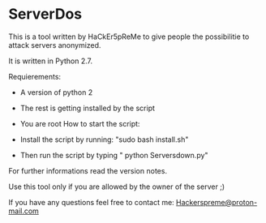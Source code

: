 # ServerDos
This is a tool written by HaCkEr5pReMe to give people the possibilitie to attack servers anonymized.

It is written in Python 2.7.

Requierements:

- A version of python 2
- The rest is getting installed by the script
- You are root
How to start the script:

- Install the script by running: "sudo bash install.sh"
- Then run the script by typing " python Serversdown.py"

For further informations read the version notes.

Use this tool only if you are allowed by the owner of the server ;)

If you have any questions feel free to contact me: Hackerspreme@proton-mail.com
